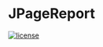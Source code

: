 # JPageReport

[![license](https://img.shields.io/github/license/BrendonCurmi/JPageReport)](https://github.com/BrendonCurmi/JPageReport/blob/master/LICENSE)
